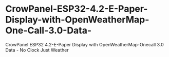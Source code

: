 # CrowPanel-ESP32-4.2-E-Paper-Display-with-OpenWeatherMap-One-Call-3.0-Data-
CrowPanel ESP32 4.2-E-Paper Display with OpenWeatherMap-Onecall 3.0 Data - No Clock Just Weather
